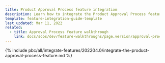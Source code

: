 ```yaml
---
title: Product Approval Process feature integration
description: Learn how to integrate the Product Approval Process feature into a Spryker project.
template: feature-integration-guide-template
last_updated: Mar 11, 2022
related:
  - title: Approval Process feature walkthrough
    link: docs/scos/dev/feature-walkthroughs/page.version/approval-process-feature-walkthrough.html
---
```


{% include pbc/all/integrate-features/202204.0/integrate-the-product-approval-process-feature.md %} <!-- To edit, see /_includes/pbc/all/integrate-features/202204.0/integrate-the-product-approval-process-feature.md -->
